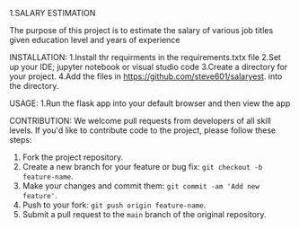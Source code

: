 1.SALARY ESTIMATION

The purpose of this project is to estimate the salary of various job titles given education level and years of experience

INSTALLATION: 1.Install thr requirments in the requirements.txtx file 2.Set up your IDE; jupyter notebook or visual studio code 3.Create a directory for your project. 4.Add the files in https://github.com/steve601/salaryest. into the directory.

USAGE: 1.Run the flask app into your default browser and then view the app

CONTRIBUTION: We welcome pull requests from developers of all skill levels. If you'd like to contribute code to the project, please follow these steps:

1. Fork the project repository.
2. Create a new branch for your feature or bug fix: `git checkout -b feature-name`.
3. Make your changes and commit them: `git commit -am 'Add new feature'`.
4. Push to your fork: `git push origin feature-name`.
5. Submit a pull request to the `main` branch of the original repository.
